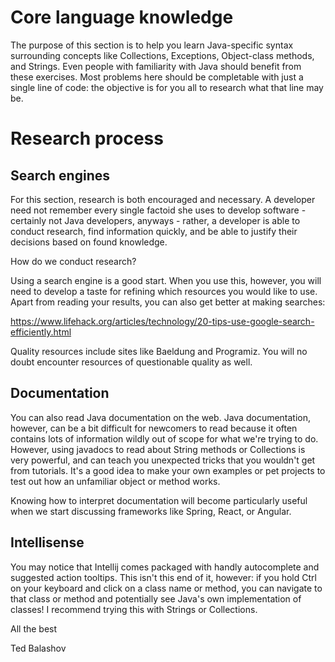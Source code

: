 # Core language knowledge
The purpose of this section is to help you learn Java-specific syntax surrounding concepts like Collections, Exceptions, Object-class methods, and Strings. Even people with familiarity with Java should benefit from these exercises. Most problems here should be completable with just a single line of code: the objective is for you all to research what that line may be.

# Research process

## Search engines
For this section, research is both encouraged and necessary. A developer need not remember every single factoid she uses to develop software - certainly not Java developers, anyways - rather, a developer is able to conduct research, find information quickly, and be able to justify their decisions based on found knowledge.

How do we conduct research?

Using a search engine is a good start. When you use this, however, you will need to develop a taste for refining which resources you would like to use. Apart from reading your results, you can also get better at making searches: 

https://www.lifehack.org/articles/technology/20-tips-use-google-search-efficiently.html

Quality resources include sites like Baeldung and Programiz. You will no doubt encounter resources of questionable quality as well.

## Documentation

You can also read Java documentation on the web. Java documentation, however, can be a bit difficult for newcomers to read because it often contains lots of information wildly out of scope for what we're trying to do. However, using javadocs to read about String methods or Collections is very powerful, and can teach you unexpected tricks that you wouldn't get from tutorials. It's a good idea to make your own examples or pet projects to test out how an unfamiliar object or method works.

Knowing how to interpret documentation will become particularly useful when we start discussing frameworks like Spring, React, or Angular.

## Intellisense

You may notice that Intellij comes packaged with handly autocomplete and suggested action tooltips. This isn't this end of it, however: if you hold Ctrl on your keyboard and click on a class name or method, you can navigate to that class or method and potentially see Java's own implementation of classes! I recommend trying this with Strings or Collections.

All the best

Ted Balashov